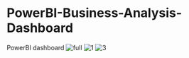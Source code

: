 # PowerBI-Business-Analysis-Dashboard
PowerBI dashboard
![full](https://user-images.githubusercontent.com/93792336/228312585-13fd5dbc-8f9b-4ecc-be9e-db83651a758e.PNG)
![1](https://user-images.githubusercontent.com/93792336/228312643-842e7c16-789f-4567-a40e-6d1a15734529.PNG)
![3](https://user-images.githubusercontent.com/93792336/228312673-d1f4b957-17b1-41e9-98bf-71a2ccefdfbf.PNG)

